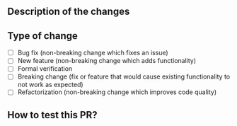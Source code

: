 ## Description of the changes
<!-- Why is this change required? What problem does it solve? -->

<!-- This PR Fixes #issue_number -->

## Type of change
- [ ] Bug fix (non-breaking change which fixes an issue)
- [ ] New feature (non-breaking change which adds functionality)
- [ ] Formal verification
- [ ] Breaking change (fix or feature that would cause existing functionality to not work as expected)
- [ ] Refactorization (non-breaking change which improves code quality)

## How to test this PR?
<!-- E.g., Run qemu-based hypervisor and then launch Linux-based confidential VM. -->
